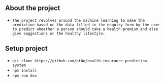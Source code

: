 ## About the project

- `The project revolves around the machine learning to make the prediction based on the data filled in the enquiry form by the user to predict wheather a person should take a health premium and also give suggestions on the healthy lifestyle.`

## Setup project

- `git clone https://github.com/et0o/health-insurance-prediction-system`
- `npm install`
- `npm run dev`
